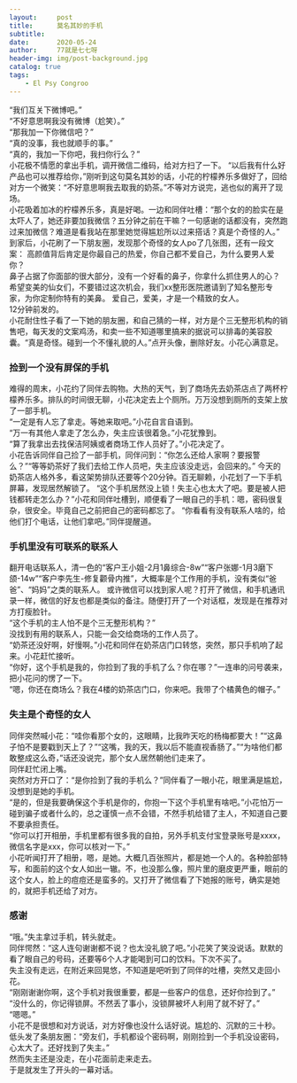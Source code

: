 ```yaml
---
layout:     post
title:      莫名其妙的手机
subtitle:   
date:       2020-05-24
author:     77就是七七呀
header-img: img/post-background.jpg
catalog: true
tags:
    - El Psy Congroo
---
```

[^_^]: # (哈哈我是注释，不会在浏览器中显示。)
[^_^]: # tags包含杂谈，Life ？，Books，El Psy Congroo


“我们互关下微博吧。”  
“不好意思啊我没有微博（尬笑）。”  
“那我加一下你微信吧？”  
“真的没事，我也就顺手的事。”  
“真的，我加一下你吧，我扫你行么？”  
小花极不情愿的拿出手机，调开微信二维码，给对方扫了一下。
“以后我有什么好产品也可以推荐给你，”刚听到这句莫名其妙的话，小花的柠檬养乐多做好了，回给对方一个微笑：“不好意思啊我去取我的奶茶。”不等对方说完，逃也似的离开了现场。  
小花吸着加冰的柠檬养乐多，真是好喝。一边和同伴吐槽：“那个女的的脸实在是太吓人了，她还非要加我微信？五分钟之前在干嘛？一句感谢的话都没有，突然跑过来加微信？难道是看我站在那里她觉得尴尬所以过来搭话？真是个奇怪的人。”
到家后，小花刷了一下朋友圈，发现那个奇怪的女人po了几张图，还有一段文案： 
高颜值背后肯定是你最自己的热爱，你自己都不爱自己，为什么要男人爱你？  
鼻子占据了你面部的很大部分，没有一个好看的鼻子，你拿什么抓住男人的心？  
希望变美的仙女们，不要错过这次机会，我们xx整形医院邀请到了知名整形专家，为你定制你特有的美鼻。
爱自己，爱美，才是一个精致的女人。  
12分钟前发的。  
小花耐住性子看了一下她的朋友圈，和自己猜的一样，对方是个三无整形机构的销售吧，每天发的文案鸡汤，和卖一些不知道哪里搞来的据说可以排毒的美容胶囊。“真是奇怪。碰到一个不懂礼貌的人。”点开头像，删除好友。小花心满意足。

### 捡到一个没有屏保的手机
难得的周末，小花约了同伴去购物。大热的天气，到了商场先去奶茶店点了两杯柠檬养乐多。排队的时间很无聊，小花决定去上个厕所。万万没想到厕所的支架上放了一部手机。  
“一定是有人忘了拿走。等她来取吧。”小花自言自语到。  
“万一有其他人拿走了怎么办，失主应该很着急。”小花犹豫到。  
“算了我拿出去找保洁阿姨或者商场工作人员好了。”小花决定了。  
小花告诉同伴自己捡了一部手机，同伴问到：“你怎么还给人家啊？要报警么？”“等等奶茶好了我们去给工作人员吧，失主应该没走远，会回来的。”
今天的奶茶店人格外多，看这架势排队还要等个20分钟。百无聊赖，小花划了一下手机屏幕，发现居然解锁了。
“这个手机居然没上锁！失主心也太大了吧。要是被人把钱都转走怎么办？”小花和同伴吐槽到，顺便看了一眼自己的手机：嗯，密码很复杂，很安全。毕竟自己之前把自己的密码都忘了。
“你看看有没有联系人啥的，给他们打个电话，让他们拿吧。”同伴提醒道。

### 手机里没有可联系的联系人
翻开电话联系人，清一色的“客户王小姐-2月1鼻综合-8w”“客户张娜-1月3磨下颌-14w”“客户李先生-修复颧骨内推”，大概率是个工作用的手机，没有类似“爸爸”、“妈妈”之类的联系人。
或许微信可以找到家人呢？打开了微信，和手机通讯录一样，微信的好友也都是类似的备注。随便打开了一个对话框，发现是在推荐对方打瘦脸针。    
“这个手机的主人怕不是个三无整形机构？”  
没找到有用的联系人，只能一会交给商场的工作人员了。  
“奶茶还没好啊，好慢啊。”小花和同伴在奶茶店门口转悠，突然，那只手机响了起来。小花赶忙接听。    
“你好，这个手机是我的，你捡到了我的手机了么？你在哪？”一连串的问号袭来，把小花问的愣了一下。  
“嗯，你还在商场么？我在4楼的奶茶店门口，你来吧。我带了个橘黄色的帽子。”  

### 失主是个奇怪的女人
同伴突然喊小花：“哇你看那个女的，这眼睛，比我昨天吃的杨梅都要大！”“这鼻子怕不是要戳到天上了？”“这嘴，我的天，我以后不能直视香肠了。”“为啥他们都敢整成这么奇，”话还没说完，那个女人居然朝他们走来了。  
同伴赶忙闭上嘴。  
突然对方开口了：“是你捡到了我的手机么？”同伴看了一眼小花，眼里满是尴尬，没想到是她的手机。  
“是的，但是我要确保这个手机是你的，你抱一下这个手机里有啥吧。”小花怕万一碰到骗子或者什么的，总之谨慎一点不会错，不然手机给错了主人，不知道自己要不要承担责任。  
“你可以打开相册，手机里都有很多我的自拍，另外手机支付宝登录账号是xxxx，微信名字是xxx，你可以核对一下。”  
小花听闻打开了相册，嗯，是她。大概几百张照片，都是她一个人的。各种脸部特写，和面前的这个女人如出一辙。不，也没那么像，照片里的磨皮更严重，眼前的这个女人，脸上的痘痘还是蛮多的。又打开了微信看了下她报的账号，确实是她的，就把手机还给了对方。

### 感谢
“哦。”失主拿过手机，转头就走。  
同伴愕然：“这人连句谢谢都不说？也太没礼貌了吧。”小花笑了笑没说话。默默的看了眼自己的号码，还要等6个人才能喝到可口的饮料。下次不买了。  
失主没有走远，在附近来回晃悠，不知道是吧听到了同伴的吐槽，突然又走回小花。  
“刚刚谢谢你啊，这个手机对我很重要，都是一些客户的信息，还好你捡到了。”  
“没什么的，你记得锁屏。不然丢了事小，没锁屏被坏人利用了就不好了。”  
“嗯嗯。”  
小花不是很想和对方说话，对方好像也没什么话好说。尴尬的、沉默的三十秒。  
低头发了条朋友圈：“旁友们，手机都设个密码啊，刚刚捡到一个手机没设密码，心太大了。还好找到了失主。”  
然而失主还是没走，在小花面前走来走去。  
于是就发生了开头的一幕对话。
